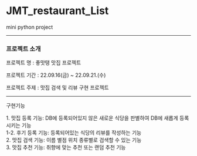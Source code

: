 # JMT_restaurant_List
mini python project
- - -
<h3>프로젝트 소개</h3>
<p>프로젝트 명 : 좋맛탱 맛집 프로젝트</p>
<p>프로젝트 기간 : 22.09.16(금) ~ 22.09.21.(수)</p>
<p>프로젝트 주제 : 맛집 검색 및 리뷰 구현 프로젝트</p>

<hr>
<p>구현기능</p>
1. 맛집 등록 기능: DB에 등록되어있지 않은 새로운 식당을 판별하여 DB에 새롭게 등록 시키는 기능<br>
1-2. 후기 등록 기능: 등록되어있는 식당의 리뷰를 작성하는 기능<br>
2. 맛집 검색 기능: 이름 별점 위치 종류별로 검색할 수 있는 기능<br>
3. 맛집 추천 기능: 취향에 맞는 추천 또는 랜덤 추천 기능<br>
